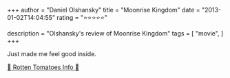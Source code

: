 +++
author = "Daniel Olshansky"
title = "Moonrise Kingdom"
date = "2013-01-02T14:04:55"
rating = "⭐⭐⭐⭐⭐"

description = "Olshansky's review of Moonrise Kingdom"
tags = [
    "movie",
]
+++


Just made me feel good inside.

[🍅 Rotten Tomatoes Info 🍅](https://www.rottentomatoes.com//m/moonrise_kingdom)